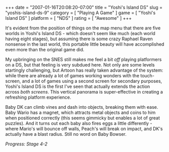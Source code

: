+++
date = "2007-01-16T20:08:20-07:00"
title = "Yoshi's Island DS"
slug = "yoshis-island-ds-9"
category = [ "Playing A Game" ]
game = [ "Yoshi's Island DS" ]
platform = [ "NDS" ]
rating = [ "Awesome" ]
+++

It's evident from the position of things on the map menu that there are five worlds in Yoshi's Island DS - which doesn't seem like much (each world having eight stages), but assuming there is some crazy Raphael Raven nonsense in the last world, this portable little beauty will have accomplished even more than the original game did.

My upbringing on the SNES still makes me feel a bit <i>off</i> playing platformers on a DS, but that feeling is very subdued here.  Not only are some levels startingly challenging, but Artoon has really taken advantage of the system: while there are already a lot of games working wonders with the touch-screen, and a lot of games using a second screen for secondary purposes, Yoshi's Island DS is the first I've seen that actually extends the action across <i>both screens</i>.  This vertical panorama is super-effective in creating a refreshing platform experience.

Baby DK can climb vines and dash into objects, breaking them with ease.  Baby Wario has a magnet, which attracts metal objects and coins to him when positioned correctly (this seems gimmicky but enables a lot of great puzzles).  And it turns out each baby also fires eggs a little differently - where Mario's will bounce off walls, Peach's will break on impact, and DK's actually have a blast radius.  Still no word on Baby Bowser.

<i>Progress: Stage 4-2</i>